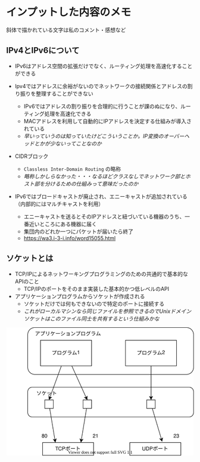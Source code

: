 # インプットした内容のメモ

斜体で描かれている文字は私のコメント・感想など

## IPv4とIPv6について

- IPv6はアドレス空間の拡張だけでなく、ルーティング処理を高速化することができる
- Ipv4ではアドレスに余裕がないのでネットワークの接続関係とアドレスの割り振りを整理することができない
  - IPv6ではアドレスの割り振りを合理的に行うことが課のぬになり、ルーティング処理を高速化できる
  - MACアドレスを利用して自動的にIPアドレスを決定する仕組みが導入されている
  - *早いっていうのは知っていたけどこういうことか。IP変換のオーバーヘッドとかが少ないってことなのか*

- CIDRブロック
  - `Classless Inter-Domain Routing` の略称
  - *略称しかしらなかった・・・なるほどクラスなしでネットワーク部とホスト部を分けるための仕組みって意味だったのか*

- IPv6ではブロードキャストが廃止され、エニーキャストが追加されている（内部的にはマルチキャストを利用）
  - エニーキャストを送るとそのIPアドレスと紐づいている機器のうち、一番近いところにある機器に届く
  - 集団内のどれか一つにパケットが届いたら終了
  - https://wa3.i-3-i.info/word15055.html

## ソケットとは

- TCP/IPによるネットワーキングプログラミングのための共通的で基本的なAPIのこと
  - TCP/IPのポートをそのまま実装した基本的かつ低レベルのAPI
- アプリケーションプログラムからソケットが作成される
  - ソケットだけでは何もできないので特定のポートに接続する
  - *これがローカルマシンなら同じファイルを参照できるのでUnixドメインソケットはこのファイル同士を共有するという仕組みかな*

![ソケット通信](/diagram/socket.svg)
